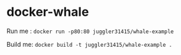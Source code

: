# docker-whale

Run me : `docker run -p80:80 juggler31415/whale-example`

Build me: `docker build -t juggler31415/whale-example .`
